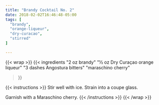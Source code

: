```yaml
---
title: "Brandy Cocktail No. 2"
date: 2018-02-02T16:46:48-05:00
tags: [
  "brandy",
  "orange-liqueur",
  "dry-curacao",
  "stirred"
]

---
```

{{< wrap >}}
{{< ingredients
  "2 oz brandy"
  "½ oz Dry Curaçao orange liqueur"
  "3 dashes Angostura bitters"
  "maraschino cherry"
>}}


{{< instructions >}}
Stir well with ice. Strain into a coupe glass.

Garnish with a Maraschino cherry.
{{< /instructions >}}
{{< /wrap >}}
